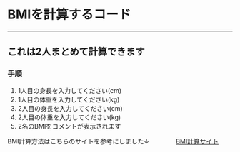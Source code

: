 # BMIを計算するコード
---
## これは2人まとめて計算できます

### 手順
1. 1人目の身長を入力してください(cm)
2. 1人目の体重を入力してください(kg)
3. 2人目の身長を入力してください(cm)
4. 2人目の体重を入力してください(kg)
5. 2名のBMIをコメントが表示されます

BMI計算方法はこちらのサイトを参考にしました↓　　　　
[BMI計算サイト](https://keisan.casio.jp/exec/system/1161228732)

